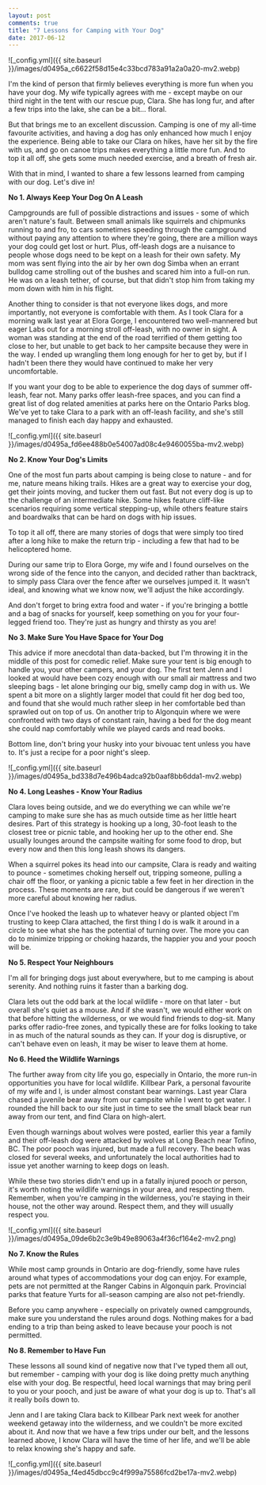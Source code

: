 ```yaml
---
layout: post
comments: true
title: "7 Lessons for Camping with Your Dog"
date: 2017-06-12
---
```

![_config.yml]({{ site.baseurl }}/images/d0495a_c6622f58d15e4c33bcd783a91a2a0a20-mv2.webp)

I'm the kind of person that firmly believes everything is more fun when you have your dog. My wife typically agrees with me - except maybe on our third night in the tent with our rescue pup, Clara. She has long fur, and after a few trips into the lake, she can be a bit... floral.

But that brings me to an excellent discussion. Camping is one of my all-time favourite activities, and having a dog has only enhanced how much I enjoy the experience. Being able to take our Clara on hikes, have her sit by the fire with us, and go on canoe trips makes everything a little more fun. And to top it all off, she gets some much needed exercise, and a breath of fresh air.

With that in mind, I wanted to share a few lessons learned from camping with our dog. Let's dive in!

**No 1. Always Keep Your Dog On A Leash**

Campgrounds are full of possible distractions and issues - some of which aren't nature's fault. Between small animals like squirrels and chipmunks running to and fro, to cars sometimes speeding through the campground without paying any attention to where they're going, there are a million ways your dog could get lost or hurt. Plus, off-leash dogs are a nuisance to people whose dogs need to be kept on a leash for their own safety. My mom was sent flying into the air by her own dog Simba when an errant bulldog came strolling out of the bushes and scared him into a full-on run. He was on a leash tether, of course, but that didn't stop him from taking my mom down with him in his flight.

Another thing to consider is that not everyone likes dogs, and more importantly, not everyone is comfortable with them. As I took Clara for a morning walk last year at Elora Gorge, I encountered two well-mannered but eager Labs out for a morning stroll off-leash, with no owner in sight. A woman was standing at the end of the road terrified of them getting too close to her, but unable to get back to her campsite because they were in the way. I ended up wrangling them long enough for her to get by, but if I hadn't been there they would have continued to make her very uncomfortable.

If you want your dog to be able to experience the dog days of summer off-leash, fear not. Many parks offer leash-free spaces, and you can find a great list of dog related amenities at parks here on the Ontario Parks blog. We've yet to take Clara to a park with an off-leash facility, and she's still managed to finish each day happy and exhausted.

![_config.yml]({{ site.baseurl }}/images/d0495a_fd6ee488b0e54007ad08c4e9460055ba-mv2.webp)

**No 2. Know Your Dog's Limits**

One of the most fun parts about camping is being close to nature - and for me, nature means hiking trails. Hikes are a great way to exercise your dog, get their joints moving, and tucker them out fast. But not every dog is up to the challenge of an intermediate hike. Some hikes feature cliff-like scenarios requiring some vertical stepping-up, while others feature stairs and boardwalks that can be hard on dogs with hip issues.

To top it all off, there are many stories of dogs that were simply too tired after a long hike to make the return trip - including a few that had to be helicoptered home.

During our same trip to Elora Gorge, my wife and I found ourselves on the wrong side of the fence into the canyon, and decided rather than backtrack, to simply pass Clara over the fence after we ourselves jumped it. It wasn't ideal, and knowing what we know now, we'll adjust the hike accordingly.

And don't forget to bring extra food and water - if you're bringing a bottle and a bag of snacks for yourself, keep something on you for your four-legged friend too. They're just as hungry and thirsty as you are!

**No 3. Make Sure You Have Space for Your Dog**

This advice if more anecdotal than data-backed, but I'm throwing it in the middle of this post for comedic relief. Make sure your tent is big enough to handle you, your other campers, and your dog. The first tent Jenn and I looked at would have been cozy enough with our small air mattress and two sleeping bags - let alone bringing our big, smelly camp dog in with us. We spent a bit more on a slightly larger model that could fit her dog bed too, and found that she would much rather sleep in her comfortable bed than sprawled out on top of us. On another trip to Algonquin where we were confronted with two days of constant rain, having a bed for the dog meant she could nap comfortably while we played cards and read books.

Bottom line, don't bring your husky into your bivouac tent unless you have to. It's just a recipe for a poor night's sleep.

![_config.yml]({{ site.baseurl }}/images/d0495a_bd338d7e496b4adca92b0aaf8bb6dda1-mv2.webp)

**No 4. Long Leashes - Know Your Radius**

Clara loves being outside, and we do everything we can while we're camping to make sure she has as much outside time as her little heart desires. Part of this strategy is hooking up a long, 30-foot leash to the closest tree or picnic table, and hooking her up to the other end. She usually lounges around the campsite waiting for some food to drop, but every now and then this long leash shows its dangers.

When a squirrel pokes its head into our campsite, Clara is ready and waiting to pounce - sometimes choking herself out, tripping someone, pulling a chair off the floor, or yanking a picnic table a few feet in her direction in the process. These moments are rare, but could be dangerous if we weren't more careful about knowing her radius.

Once I've hooked the leash up to whatever heavy or planted object I'm trusting to keep Clara attached, the first thing I do is walk it around in a circle to see what she has the potential of turning over. The more you can do to minimize tripping or choking hazards, the happier you and your pooch will be.

**No 5. Respect Your Neighbours**

I'm all for bringing dogs just about everywhere, but to me camping is about serenity. And nothing ruins it faster than a barking dog.

Clara lets out the odd bark at the local wildlife - more on that later - but overall she's quiet as a mouse. And if she wasn't, we would either work on that before hitting the wilderness, or we would find friends to dog-sit. Many parks offer radio-free zones, and typically these are for folks looking to take in as much of the natural sounds as they can. If your dog is disruptive, or can't behave even on leash, it may be wiser to leave them at home.

**No 6. Heed the Wildlife Warnings**

The further away from city life you go, especially in Ontario, the more run-in opportunities you have for local wildlife. Killbear Park, a personal favourite of my wife and I, is under almost constant bear warnings. Last year Clara chased a juvenile bear away from our campsite while I went to get water. I rounded the hill back to our site just in time to see the small black bear run away from our tent, and find Clara on high-alert.

Even though warnings about wolves were posted, earlier this year a family and their off-leash dog were attacked by wolves at Long Beach near Tofino, BC. The poor pooch was injured, but made a full recovery. The beach was closed for several weeks, and unfortunately the local authorities had to issue yet another warning to keep dogs on leash.
 

While these two stories didn't end up in a fatally injured pooch or person, it's worth noting the wildlife warnings in your area, and respecting them. Remember, when you're camping in the wilderness, you're staying in their house, not the other way around. Respect them, and they will usually respect you.

![_config.yml]({{ site.baseurl }}/images/d0495a_09de6b2c3e9b49e89063a4f36cf164e2-mv2.png)

**No 7. Know the Rules**

While most camp grounds in Ontario are dog-friendly, some have rules around what types of accommodations your dog can enjoy. For example, pets are not permitted at the Ranger Cabins in Algonquin park. Provincial parks that feature Yurts for all-season camping are also not pet-friendly.

Before you camp anywhere - especially on privately owned campgrounds, make sure you understand the rules around dogs. Nothing makes for a bad ending to a trip than being asked to leave because your pooch is not permitted.

**No 8. Remember to Have Fun**

These lessons all sound kind of negative now that I've typed them all out, but remember - camping with your dog is like doing pretty much anything else with your dog. Be respectful, heed local warnings that may bring peril to you or your pooch, and just be aware of what your dog is up to. That's all it really boils down to.

Jenn and I are taking Clara back to Killbear Park next week for another weekend getaway into the wilderness, and we couldn't be more excited about it. And now that we have a few trips under our belt, and the lessons learned above, I know Clara will have the time of her life, and we'll be able to relax knowing she's happy and safe.

![_config.yml]({{ site.baseurl }}/images/d0495a_f4ed45dbcc9c4f999a75586fcd2be17a-mv2.webp)


